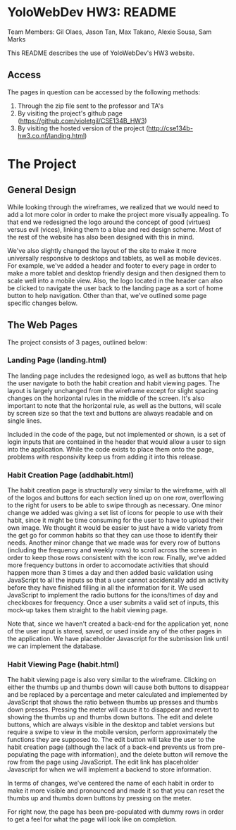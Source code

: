 # YoloWebDev HW3: README
Team Members: Gil Olaes, Jason Tan, Max Takano, Alexie Sousa, Sam Marks

This README describes the use of YoloWebDev's HW3 website.

## Access

The pages in question can be accessed by the following methods:

1. Through the zip file sent to the professor and TA's
2. By visiting the project's github page (https://github.com/violetgil/CSE134B_HW3)
3. By visiting the hosted version of the project (http://cse134b-hw3.co.nf/landing.html)

# The Project

## General Design

While looking through the wireframes, we realized that we would need to add a lot more color in order to make the project more visually appealing.  To that end we redesigned the logo around the concept of good (virtues) versus evil (vices), linking them to a blue and red design scheme.  Most of the rest of the website has also been designed with this in mind.

We've also slightly changed the layout of the site to make it more universally responsive to desktops and tablets, as well as mobile devices.  For example, we've added a header and footer to every page in order to make a more tablet and desktop friendly design and then designed them to scale well into a mobile view.  Also, the logo located in the header can also be clicked to navigate the user back to the landing page as a sort of home button to help navigation.  Other than that, we've outlined some page specific changes below.

## The Web Pages

The project consists of 3 pages, outlined below:

### Landing Page (landing.html)

The landing page includes the redesigned logo, as well as buttons that help the user navigate to both the habit creation and habit viewing pages.  The layout is largely unchanged from the wireframe except for slight spacing changes on the horizontal rules in the middle of the screen.  It's also important to note that the horizontal rule, as well as the buttons, will scale by screen size so that the text and buttons are always readable and on single lines.

Included in the code of the page, but not implemented or shown, is a set of login inputs that are contained in the header that would allow a user to sign into the application.  While the code exists to place them onto the page, problems with responsivity keep us from adding it into this release.

### Habit Creation Page (addhabit.html)

The habit creation page is structurally very similar to the wireframe, with all of the logos and buttons for each section lined up on one row, overflowing to the right for users to be able to swipe through as necessary. One minor change we added was giving a set list of icons for people to use with their habit, since it might be time consuming for the user to have to upload their own image. We thought it would be easier to just have a wide variety from the get go for common habits so that they can use those to identify their needs. Another minor change that we made was for every row of buttons (including the frequency and weekly rows) to scroll across the screen in order to keep those rows consistent with the icon row.  Finally, we've added more frequency buttons in order to accomodate activities that should happen more than 3 times a day and then added basic validation using JavaScript to all the inputs so that a user cannot accidentally add an activity before they have finished filling in all the information for it. We used JavaScript to implement the radio buttons for the icons/times of day and checkboxes for frequency. Once a user submits a valid set of inputs, this mock-up takes them straight to the habit viewing page. 

Note that, since we haven't created a back-end for the application yet, none of the user input is stored, saved, or used inside any of the other pages in the application. We have placeholder Javascript for the submission link until we can implement the database. 

### Habit Viewing Page (habit.html)

The habit viewing page is also very similar to the wireframe. Clicking on either the thumbs up and thumbs down will cause both buttons to disappear and be replaced by a percentage and meter calculated and implemented by JavaScript that shows the ratio between thumbs up presses and thumbs down presses.  Pressing the meter will cause it to disappear and revert to showing the thumbs up and thumbs down buttons.  The edit and delete buttons, which are always visible in the desktop and tablet versions but require a swipe to view in the mobile version, perform approximately the functions they are supposed to.  The edit button will take the user to the habit creation page (although the lack of a back-end prevents us from pre-populating the page with information), and the delete button will remove the row from the page using JavaScript. The edit link has placeholder Javascript for when we will implement a backend to store information. 

In terms of changes, we've centered the name of each habit in order to make it more visible and pronounced and made it so that you can reset the thumbs up and thumbs down buttons by pressing on the meter.

For right now, the page has been pre-populated with dummy rows in order to get a feel for what the page will look like on completion.
